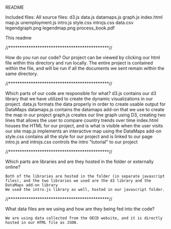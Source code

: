 README 

Included files:
All source files:
	d3.js
	data.js
	datamaps.js
	graph.js
	index.html
	map.js
	unemployment.js
	intro.js
	style.css
	introjs.css
	data.csv
	legendgraph.png
	legendmap.png
	process_book.pdf
	
This readme 

//*********************************************//

How do you run our code? 
	Our project can be viewed by clicking our html file within this directory and run locally. The 	entire project is contained within the file, and will be run if all the documents we sent remain within the same directory. 

//*********************************************//

Which parts of our code are responsible for what? 
	d3.js contains our d3 library that we have utilized to create the dynamic visualizations in our project. 
	data.js formats the data properly in order to create usable output for DataMaps
	datamaps.js contains the datamaps add-on that we use to create the map in our project
	graph.js creates our line graph using D3, creating two lines that allows the user to compare country trends over time 
	index.html houses the HTML for our project, and is what is visible when the user visits our site
	map.js implements an interactive map using the DataMaps add-on
	style.css contains all the style for our project and is linked to our page
	intro.js and introjs.css controls the intro "tutorial" to our project

//*********************************************//
	
Which parts are libraries and are they hosted in the folder or externally online? 

	Both of the libraries are hosted in the folder (in separate javascript files), and the two libraries we used are the d3 library and the DataMaps add-on library
	We used the intro.js library as well, hosted in our javascript folder.

//*********************************************//

What data files are we using and how are they being fed into the code? 

	We are using data collected from the OECD website, and it is directly hosted in our HTML file as JSON. 

